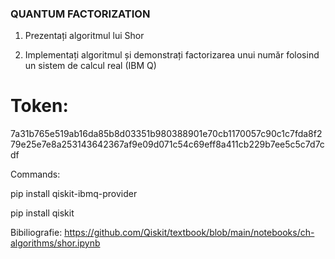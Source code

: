 ### QUANTUM FACTORIZATION

1. Prezentați algoritmul lui Shor 

2. Implementați algoritmul și demonstrați factorizarea unui număr folosind un sistem de calcul real (IBM Q) 

# Token: 

7a31b765e519ab16da85b8d03351b980388901e70cb1170057c90c1c7fda8f279e25e7e8a253143642367af9e09d071c54c69eff8a411cb229b7ee5c5c7d7cdf


Commands:

pip install qiskit-ibmq-provider

pip install qiskit

Bibiliografie:
https://github.com/Qiskit/textbook/blob/main/notebooks/ch-algorithms/shor.ipynb
